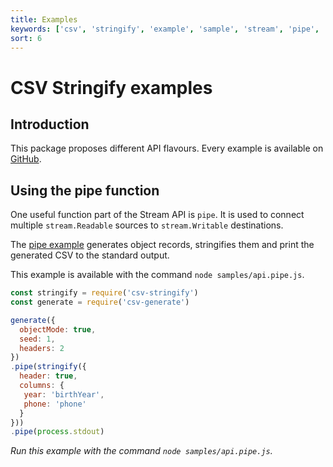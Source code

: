 ```yaml
---
title: Examples
keywords: ['csv', 'stringify', 'example', 'sample', 'stream', 'pipe', 'callback', 'sync', 'async']
sort: 6
---
```


# CSV Stringify examples

## Introduction

This package proposes different API flavours. Every example is available on [GitHub](https://github.com/adaltas/node-csv-stringify/tree/master/samples).

## Using the pipe function

One useful function part of the Stream API is `pipe`. It is used to connect
multiple `stream.Readable` sources to `stream.Writable` destinations.

The [pipe example](https://github.com/adaltas/node-csv-stringify/blob/master/samples/api.pipe.js) generates object records, stringifies them and print the generated CSV to the standard output.

This example is available with the command `node samples/api.pipe.js`.

```js
const stringify = require('csv-stringify')
const generate = require('csv-generate')

generate({
  objectMode: true,
  seed: 1,
  headers: 2
})
.pipe(stringify({
  header: true,
  columns: {
   year: 'birthYear',
   phone: 'phone'
  }
}))
.pipe(process.stdout)
```
_Run this example with the command `node samples/api.pipe.js`._
